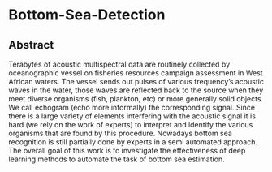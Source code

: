 # Bottom-Sea-Detection

## Abstract

Terabytes of acoustic multispectral data are routinely collected by oceanographic vessel on fisheries resources campaign assessment in West African waters. The vessel sends out pulses of various frequency’s acoustic waves in the water, those waves are reflected back to the source when they meet diverse organisms (fish, plankton, etc) or more generally solid objects. We call echogram (echo more informally) the corresponding signal. Since there is a large variety of elements interfering with the acoustic signal it is hard (we rely on the work of experts) to interpret and identify the various organisms that are found by this procedure. Nowadays bottom sea recognition is still partially done by experts in a semi automated approach. The overall goal of this work is to investigate the effectiveness of deep learning methods to automate the task of bottom sea estimation.
